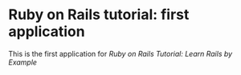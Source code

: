 # Ruby on Rails tutorial: first application

This is the first application for *Ruby on Rails Tutorial: Learn Rails by Example*